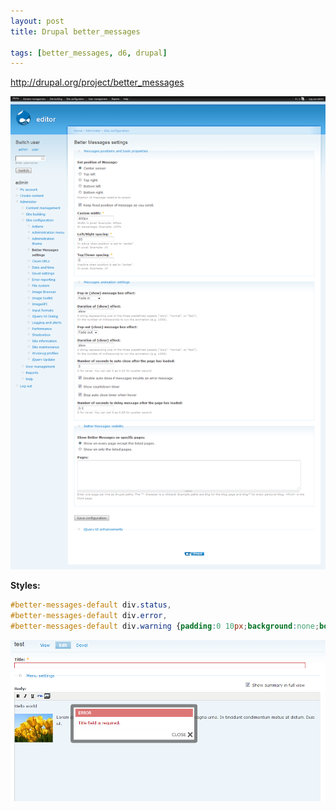 ```yaml
---
layout: post
title: Drupal better_messages

tags: [better_messages, d6, drupal]
---
```


http://drupal.org/project/better_messages

![screenshot](/images/wp/122.png)

**Styles:**

```css
#better-messages-default div.status,
#better-messages-default div.error,
#better-messages-default div.warning {padding:0 10px;background:none;border:none;}
```

![screenshot](/images/wp/211.png)
